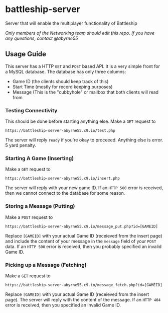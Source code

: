 # battleship-server
Server that will enable the multiplayer functionality of Battleship

*Only members of the Networking team should edit this repo. If you have any questions, contact @abyrne55*

## Usage Guide ##
This server has a HTTP `GET` and `POST` based API. It is a very simple front for a MySQL database. The database has only three columns:
 -   Game ID (the clients should keep track of this)
 -   Start Time (mostly for record keeping purposes)
 -   Message (This is the "cubbyhole" or mailbox that both clients will read from

### Testing Connectivity ###
This should be done before starting anything else. Make a `GET` request to

    https://battleship-server-abyrne55.c9.io/test.php

The server will reply `ready` if you're okay to proceeed. Anything else is error. 5 yard penalty.

### Starting A Game (Inserting) ###
Make a `GET` request to

    https://battleship-server-abyrne55.c9.io/insert.php
    
The server will reply with your new game ID. If an `HTTP 500` error is received, then we cannot connect to the database for some reason.

### Storing a Message (Putting) ###
Make a `POST` request to

    https://battleship-server-abyrne55.c9.io/message_put.php?id=[GAMEID]
    
Replace `[GAMEID]` with your actual Game ID (receieved from the insert page) and include the content of your message in the `message` field of your `POST` data. If an `HTTP 500` error is received, then you probably specified an invalid Game ID. 

### Picking up a Message (Fetching) ###
Make a `GET` request to

    https://battleship-server-abyrne55.c9.io/message_fetch.php?id=[GAMEID]
    
Replace `[GAMEID]` with your actual Game ID (receieved from the insert page). The server will reply with the content of the message. If an `HTTP 404` error is received, then you specified an invalid Game ID. 
